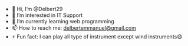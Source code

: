 - 👋 Hi, I’m @Delbert29
- 👀 I’m interested in IT Support 
- 🌱 I’m currently learning web programming
- 📫 How to reach me: delbertemmanuel@gmail.com
- ⚡ Fun fact: I can play all type of instrument except wind instruments😄 

<!---
Delbert29/Delbert29 is a ✨ special ✨ repository because its `README.md` (this file) appears on your GitHub profile.
You can click the Preview link to take a look at your changes.
--->
